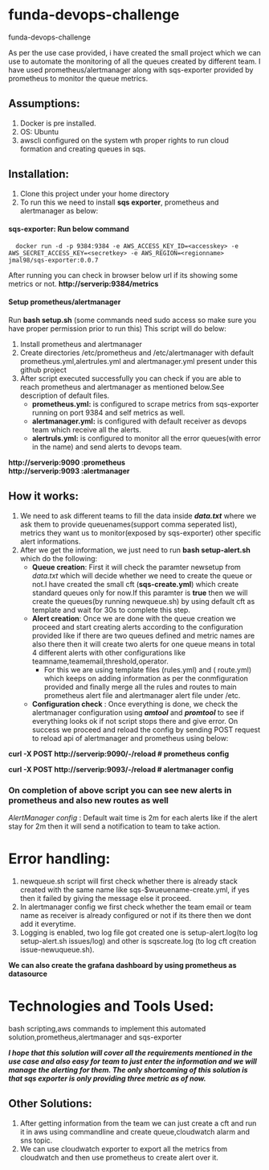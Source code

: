 # funda-devops-challenge
funda-devops-challenge

As per the use case provided, i have created the small project which we can use to automate the monitoring of all the queues created by different team.
I have used prometheus/alertmanager along with sqs-exporter provided by prometheus to monitor the queue metrics.

## Assumptions:
1. Docker is pre installed.
2. OS: Ubuntu
3. awscli configured on the system wth proper rights to run cloud formation and creating queues in sqs.


## Installation:
1. Clone this project under your home directory
2. To run this we need to install **sqs exporter**, prometheus and alertmanager as below:
#### sqs-exporter: Run below command
  ```
	docker run -d -p 9384:9384 -e AWS_ACCESS_KEY_ID=<accesskey> -e AWS_SECRET_ACCESS_KEY=<secretkey> -e AWS_REGION=<regionname>  jmal98/sqs-exporter:0.0.7 
 ```
 
After running you can check in browser below url if its showing some metrics or not.
  **http://serverip:9384/metrics**
	
 #### Setup prometheus/alertmanager
 
Run **bash setup.sh** (some commands need sudo access so make sure you have proper permission prior to run this)
This script will do below:
1. Install prometheus and alertmanager
2. Create directories /etc/prometheus and /etc/alertmanager with default prometheus.yml,alertrules.yml and alertmanager.yml present under this github project
3. After script executed successfully you can check if you are able to reach prometheus and alertmanager as mentioned below.See description of default files.
   - **prometheus.yml:** is configured to scrape metrics from sqs-exporter running on port 9384 and self metrics as well.
   - **alertmanager.yml:** is configured with default receiver as devops team which receive all the alerts.
   - **alertruls.yml:** is configured to monitor all the error queues(with error in the name) and send alerts to devops team.

**http://serverip:9090 :prometheus**  
**http://serverip:9093 :alertmanager**

## How it works:

1. We need to ask different teams to fill the data inside **_data.txt_** where we ask them to provide queuenames(support comma seperated list), metrics they want us to monitor(exposed by sqs-exporter) other specific alert informations.
2. After we get the information, we just need to run **bash setup-alert.sh** which do the following:
   - **Queue creation**: First it will check the paramter newsetup from *data.txt* which will decide whether we need to create the queue or not.I have created the small cft (**sqs-create.yml**) which create standard queues only for now.If this paramter is **true** then we will create the queues(by running newqueue.sh) by using default cft as template and wait for 30s to complete this step.
   - **Alert creation**: Once we are done with the queue creation we proceed and start creating alerts according to the configuration provided like if there are two queues defined and metric names are also there then it will create two alerts for one queue means in total 4 different alerts with other configurations like teamname,teamemail,threshold,operator.
       - For this we are using template files (rules.yml) and ( route.yml) which keeps on adding information as per the conmfiguration provided and finally merge all the rules and routes to main prometheus alert file and alertmanager alert file under /etc.
   - **Configuration check** : Once everything is done, we check the alertmanager configuration using **_amtool_** and **_promtool_** to see if everything looks ok if not script stops there and give error. On success we proceed and reload the config by sending POST request to reload api of alertmanager and prometheus using below:
   
**curl -X POST http://serverip:9090/-/reload  # prometheus config**

**curl -X POST http://serverip:9093/-/reload  # alertmanager config**

### On completion of above script you can see new alerts in prometheus and also new routes as well


_AlertManager config_ : Default wait time is 2m for each  alerts like if the alert stay for 2m then it will send a notification to team to take action.

# Error handling: 

1. newqueue.sh script will first check whether there is already stack created with the same name like sqs-$wueuename-create.yml, if yes    then it failed by giving the message else it proceed.
2. In alertmanager config we first check whether the team email or team name as receiver is already configured or not if its there then    we dont add it everytime.
3. Logging is enabled, two log file got created one is setup-alert.log(to log setup-alert.sh issues/log) and other is sqscreate.log (to log cft creation issue-newuqueue.sh).

**We can also create the grafana dashboard by using prometheus as datasource**


# Technologies and Tools Used:
bash scripting,aws commands to implement this automated solution,prometheus,alertmanager and sqs-exporter



**_I hope that this solution will cover all the requirements mentioned in the use case and also easy for team to just enter the information and we will manage the alerting for them.
The only **shortcoming** of this solution is that sqs exporter is only providing three metric as of now._**

## Other Solutions:
1. After  getting information from the team we can just create a cft and run it in aws using commandline and create queue,cloudwatch alarm and sns topic.
2. We can use cloudwatch exporter to export all the metrics from cloudwatch and then use prometheus to create alert over it.
